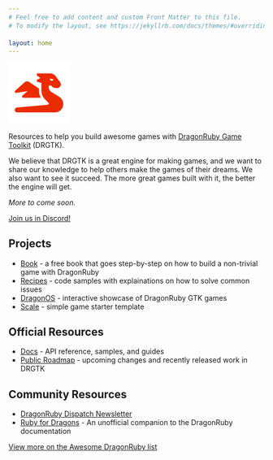 ```yaml
---
# Feel free to add content and custom Front Matter to this file.
# To modify the layout, see https://jekyllrb.com/docs/themes/#overriding-theme-defaults

layout: home
---
```


<img alt="icon of a red dragon" src="/red-logo.png" style="width: 120px">

Resources to help you build awesome games with [DragonRuby Game Toolkit](https://dragonruby.org/toolkit/game) (DRGTK).

We believe that DRGTK is a great engine for making games, and we want to share our knowledge to help others make the games of their dreams. We also want to see it succeed. The more great games built with it, the better the engine will get.

_More to come soon._

[Join us in Discord!](https://discord.dragonruby.org)

## Projects

- [Book](https://book.dragonriders.community) - a free book that goes step-by-step on how to build a non-trivial game with DragonRuby
- [Recipes](/recipes) - code samples with explainations on how to solve common issues
- [DragonOS](https://dragonridersunite.itch.io/dragon-os) - interactive showcase of DragonRuby GTK games
- [Scale](https://github.com/dragonRidersUnite/scale) - simple game starter template

## Official Resources

- [Docs](https://docs.dragonruby.org) - API reference, samples, and guides
- [Public Roadmap](https://trello.com/b/lx2oPd6h/public-board) - upcoming changes and recently released work in DRGTK

## Community Resources

- [DragonRuby Dispatch Newsletter](http://dragonrubydispatch.com)
- [Ruby for Dragons](https://ejectdrive.com/Ruby_for_Dragons/) - An unofficial companion to the DragonRuby documentation

[View more on the Awesome DragonRuby list](https://awesome-dragonruby.github.io/awesome-dragonruby/)
